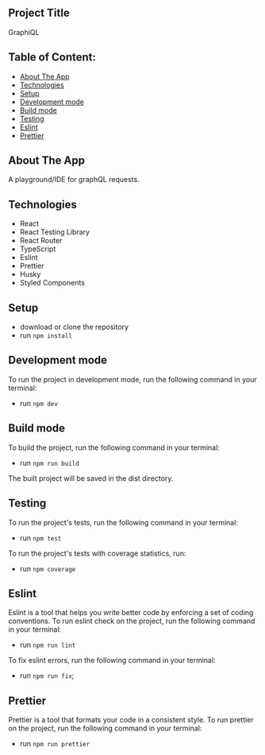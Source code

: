 ## Project Title

GraphiQL

## Table of Content:

- [About The App](#about-the-app)
- [Technologies](#technologies)
- [Setup](#setup)
- [Development mode](#development-mode)
- [Build mode](#build-mode)
- [Testing](#testing)
- [Eslint](#eslint)
- [Prettier](#prettier)

## About The App

A playground/IDE for graphQL requests.

## Technologies

- React
- React Testing Library
- React Router
- TypeScript
- Eslint
- Prettier
- Husky
- Styled Components

## Setup

- download or clone the repository
- run `npm install`

## Development mode

To run the project in development mode, run the following command in your terminal:

- run `npm dev`

## Build mode

To build the project, run the following command in your terminal:

- run `npm run build`

The built project will be saved in the dist directory.

## Testing

To run the project's tests, run the following command in your terminal:

- run `npm test`

To run the project's tests with coverage statistics, run:

- run `npm coverage`

## Eslint

Eslint is a tool that helps you write better code by enforcing a set of coding conventions. To run eslint check on the project, run the following command in your terminal:

- run `npm run lint`

To fix eslint errors, run the following command in your terminal:

- run `npm run fix`;

## Prettier

Prettier is a tool that formats your code in a consistent style. To run prettier on the project, run the following command in your terminal:

- run `npm run prettier`
